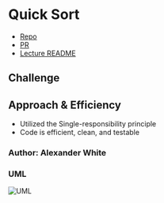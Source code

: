 # Quick Sort
* [Repo](https://github.com/alex-white-401-advanced-javascript/data-structures-and-algorithms/tree/master/code-challenges/sorts/quick-sort)
* [PR](https://github.com/alex-white-401-advanced-javascript/data-structures-and-algorithms/pull/13)
* [Lecture README](https://github.com/alex-white-401-advanced-javascript/data-structures-and-algorithms/blob/master/code-challenges/sorts/quick-sort/LECTURE.md)

## Challenge


## Approach & Efficiency
* Utilized the Single-responsibility principle
* Code is efficient, clean, and testable

### Author: Alexander White
<!-- https://khan4019.github.io/front-end-Interview-Questions/sort.html#quickSort -->

### UML
![UML](./assets/quick-sort.jpg)
